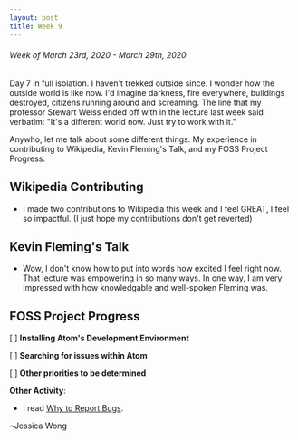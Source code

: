 ```yaml
---
layout: post
title: Week 9
---
```


###### Week of March 23rd, 2020 - March 29th, 2020 

Day 7 in full isolation. I haven't trekked outside since. I wonder how the outside world is like now. I'd imagine darkness, fire everywhere, buildings destroyed, citizens running around and screaming. The line that my professor Stewart Weiss ended off with in the lecture last week said verbatim: "It's a different world now. Just try to work with it." 

Anywho, let me talk about some different things. My experience in contributing to Wikipedia, Kevin Fleming's Talk, and my FOSS Project Progress.

## Wikipedia Contributing

- I made two contributions to Wikipedia this week and I feel GREAT, I feel so impactful. (I just hope my contributions don't get reverted)

## Kevin Fleming's Talk

- Wow, I don't know how to put into words how excited I feel right now. That lecture was empowering in so many ways. In one way, I am very impressed with how knowledgable and well-spoken Fleming was. 

## FOSS Project Progress

[ ] **Installing Atom's Development Environment** 

[ ] **Searching for issues within Atom**

[ ] **Other priorities to be determined**

**Other Activity**: 
- I read [Why to Report Bugs](https://pointersgonewild.com/2019/11/02/they-might-never-tell-you-its-broken/).


~Jessica Wong